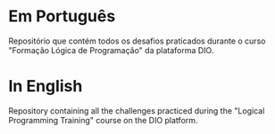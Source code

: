 # Em Português
Repositório que contém todos os desafios praticados durante o curso "Formação Lógica de Programação" da plataforma DIO.

# In English
Repository containing all the challenges practiced during the "Logical Programming Training" course on the DIO platform.
